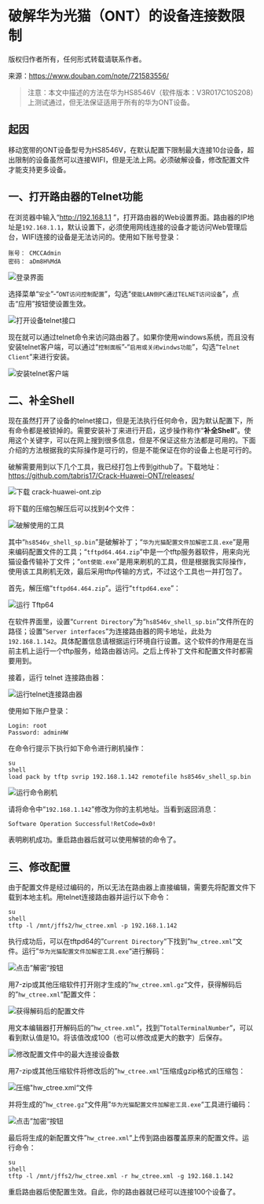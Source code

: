# 破解华为光猫（ONT）的设备连接数限制

版权归作者所有，任何形式转载请联系作者。

来源：https://www.douban.com/note/721583556/

> 注意：本文中描述的方法在华为HS8546V（软件版本：V3R017C10S208）上测试通过，但无法保证适用于所有的华为ONT设备。

## 起因

移动宽带的ONT设备型号为HS8546V，在默认配置下限制最大连接10台设备，超出限制的设备虽然可以连接WIFI，但是无法上网。必须破解设备，修改配置文件才能支持更多设备。

## 一、打开路由器的Telnet功能

在浏览器中输入“http://192.168.1.1 ”，打开路由器的Web设置界面。路由器的IP地址是`192.168.1.1`，默认设置下，必须使用网线连接的设备才能访问Web管理后台，WIFI连接的设备是无法访问的。使用如下账号登录：

    账号： CMCCAdmin
    密码： aDm8H%MdA

![登录界面](https://img3.doubanio.com/view/note/l/public/p61819964.webp)

选择菜单“`安全`”-“`ONT访问控制配置`”，勾选“`使能LAN侧PC通过TELNET访问设备`”，点击“应用”按钮使设置生效。

![打开设备telnet接口](https://img1.doubanio.com/view/note/l/public/p61819979.webp)

现在就可以通过telnet命令来访问路由器了。如果你使用windows系统，而且没有安装telnet客户端，可以通过“`控制面板`”-“`启用或关闭windws功能`”，勾选“`Telnet Client`”来进行安装。

![安装telnet客户端](https://img3.doubanio.com/view/note/l/public/p61820235.webp)

## 二、补全Shell

现在虽然打开了设备的telnet接口，但是无法执行任何命令，因为默认配置下，所有命令都是被锁掉的。需要安装补丁来进行开启，这步操作称作“**补全Shell**”。使用这个关键字，可以在网上搜到很多信息，但是不保证这些方法都是可用的。下面介绍的方法根据我的实际操作是可行的，但是不能保证在你的设备上也是可行的。

破解需要用到以下几个工具，我已经打包上传到github了。下载地址： https://github.com/tabris17/Crack-Huawei-ONT/releases/ 

![下载 crack-huawei-ont.zip](https://img1.doubanio.com/view/note/l/public/p61822737.webp)

将下载的压缩包解压后可以找到4个文件：

![破解使用的工具](https://img3.doubanio.com/view/note/l/public/p61820393.webp)


其中“`hs8546v_shell_sp.bin`”是破解补丁；“`华为光猫配置文件加解密工具.exe`”是用来编码配置文件的工具；“`tftpd64.464.zip`”中是一个tftp服务器软件，用来向光猫设备传输补丁文件；“`ont使能.exe`”是用来刷机的工具，但是根据我实际操作，使用该工具刷机无效，最后采用tftp传输的方式，不过这个工具也一并打包了。

首先，解压缩“`tftpd64.464.zip`”。运行“`tftpd64.exe`”：

![运行 Tftp64](https://img1.doubanio.com/view/note/l/public/p61822789.webp)


在软件界面里，设置“`Current Directory`”为“`hs8546v_shell_sp.bin`”文件所在的路径；设置“`Server interfaces`”为连接路由器的网卡地址，此处为 `192.168.1.142`。具体配置信息请根据运行环境自行设置。这个软件的作用是在当前主机上运行一个tftp服务，给路由器访问。之后上传补丁文件和配置文件时都需要用到。

接着，运行 telnet 连接路由器：

![运行telnet连接路由器](https://img3.doubanio.com/view/note/l/public/p61822534.webp)


使用如下账户登录：

    Login: root
    Password: adminHW

在命令行提示下执行如下命令进行刷机操作：

    su
    shell
    load pack by tftp svrip 192.168.1.142 remotefile hs8546v_shell_sp.bin

![运行命令刷机](https://img3.doubanio.com/view/note/l/public/p61823216.webp)


请将命令中“`192.168.1.142`”修改为你的主机地址。当看到返回消息：

    Software Operation Successful!RetCode=0x0!

表明刷机成功。重启路由器后就可以使用解锁的命令了。

## 三、修改配置

由于配置文件是经过编码的，所以无法在路由器上直接编辑，需要先将配置文件下载到本地主机。用telnet连接路由器并运行以下命令：

    su
    shell
    tftp -l /mnt/jffs2/hw_ctree.xml -p 192.168.1.142

执行成功后，可以在tftpd64的”`Current Directory`“下找到”`hw_ctree.xml`“文件。运行”`华为光猫配置文件加解密工具.exe`“进行解码：

![点击”解密“按钮](https://img1.doubanio.com/view/note/l/public/p61823407.webp)


用7-zip或其他压缩软件打开刚才生成的”`hw_ctree.xml.gz`“文件，获得解码后的”`hw_ctree.xml`“配置文件：

![获得解码后的配置文件](https://img3.doubanio.com/view/note/l/public/p61823435.webp)


用文本编辑器打开解码后的”`hw_ctree.xml`“，找到”`TotalTerminalNumber`“，可以看到默认值是10。将该值改成100（也可以修改成更大的数字）后保存。

![修改配置文件中的最大连接设备数](https://img1.doubanio.com/view/note/l/public/p61823479.webp)


用7-zip或其他压缩软件将修改后的”`hw_ctree.xml`“压缩成gzip格式的压缩包：

![压缩"hw_ctree.xml“文件](https://img1.doubanio.com/view/note/l/public/p61823568.webp)


并将生成的”`hw_ctree.gz`“文件用”`华为光猫配置文件加解密工具.exe`“工具进行编码：

![点击”加密“按钮](https://img1.doubanio.com/view/note/l/public/p61823618.webp)


最后将生成的新配置文件”`hw_ctree.xml`“上传到路由器覆盖原来的配置文件。运行命令：

    su
    shell
    tftp -l /mnt/jffs2/hw_ctree.xml -r hw_ctree.xml -g 192.168.1.142

重启路由器后使配置生效。自此，你的路由器就已经可以连接100个设备了。
